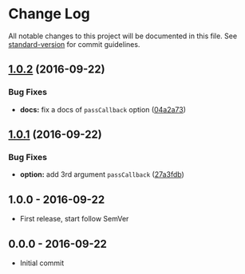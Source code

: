 # Change Log

All notable changes to this project will be documented in this file. See [standard-version](https://github.com/conventional-changelog/standard-version) for commit guidelines.

<a name="1.0.2"></a>
## [1.0.2](https://github.com/tunnckocore/try-catch-callback/compare/v1.0.1...v1.0.2) (2016-09-22)


### Bug Fixes

* **docs:** fix a docs of `passCallback` option ([04a2a73](https://github.com/tunnckocore/try-catch-callback/commit/04a2a73))



<a name="1.0.1"></a>
## [1.0.1](https://github.com/tunnckocore/try-catch-callback/compare/v1.0.0...v1.0.1) (2016-09-22)


### Bug Fixes

* **option:** add 3rd argument `passCallback` ([27a3fdb](https://github.com/tunnckocore/try-catch-callback/commit/27a3fdb))





## 1.0.0 - 2016-09-22
- First release, start follow SemVer

## 0.0.0 - 2016-09-22
- Initial commit